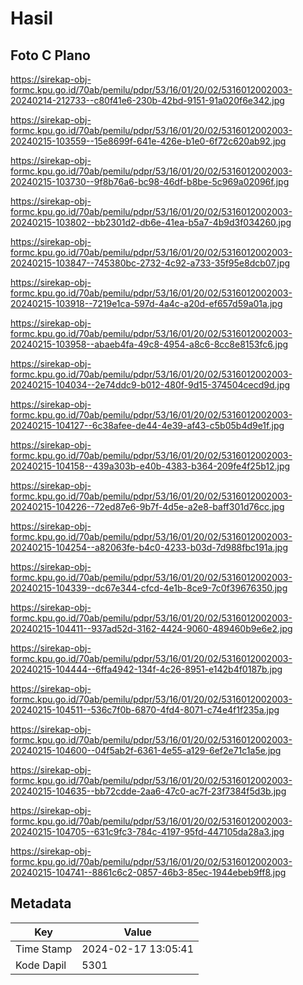 # Hasil

## Foto C Plano

https://sirekap-obj-formc.kpu.go.id/70ab/pemilu/pdpr/53/16/01/20/02/5316012002003-20240214-212733--c80f41e6-230b-42bd-9151-91a020f6e342.jpg

https://sirekap-obj-formc.kpu.go.id/70ab/pemilu/pdpr/53/16/01/20/02/5316012002003-20240215-103559--15e8699f-641e-426e-b1e0-6f72c620ab92.jpg

https://sirekap-obj-formc.kpu.go.id/70ab/pemilu/pdpr/53/16/01/20/02/5316012002003-20240215-103730--9f8b76a6-bc98-46df-b8be-5c969a02096f.jpg

https://sirekap-obj-formc.kpu.go.id/70ab/pemilu/pdpr/53/16/01/20/02/5316012002003-20240215-103802--bb2301d2-db6e-41ea-b5a7-4b9d3f034260.jpg

https://sirekap-obj-formc.kpu.go.id/70ab/pemilu/pdpr/53/16/01/20/02/5316012002003-20240215-103847--745380bc-2732-4c92-a733-35f95e8dcb07.jpg

https://sirekap-obj-formc.kpu.go.id/70ab/pemilu/pdpr/53/16/01/20/02/5316012002003-20240215-103918--7219e1ca-597d-4a4c-a20d-ef657d59a01a.jpg

https://sirekap-obj-formc.kpu.go.id/70ab/pemilu/pdpr/53/16/01/20/02/5316012002003-20240215-103958--abaeb4fa-49c8-4954-a8c6-8cc8e8153fc6.jpg

https://sirekap-obj-formc.kpu.go.id/70ab/pemilu/pdpr/53/16/01/20/02/5316012002003-20240215-104034--2e74ddc9-b012-480f-9d15-374504cecd9d.jpg

https://sirekap-obj-formc.kpu.go.id/70ab/pemilu/pdpr/53/16/01/20/02/5316012002003-20240215-104127--6c38afee-de44-4e39-af43-c5b05b4d9e1f.jpg

https://sirekap-obj-formc.kpu.go.id/70ab/pemilu/pdpr/53/16/01/20/02/5316012002003-20240215-104158--439a303b-e40b-4383-b364-209fe4f25b12.jpg

https://sirekap-obj-formc.kpu.go.id/70ab/pemilu/pdpr/53/16/01/20/02/5316012002003-20240215-104226--72ed87e6-9b7f-4d5e-a2e8-baff301d76cc.jpg

https://sirekap-obj-formc.kpu.go.id/70ab/pemilu/pdpr/53/16/01/20/02/5316012002003-20240215-104254--a82063fe-b4c0-4233-b03d-7d988fbc191a.jpg

https://sirekap-obj-formc.kpu.go.id/70ab/pemilu/pdpr/53/16/01/20/02/5316012002003-20240215-104339--dc67e344-cfcd-4e1b-8ce9-7c0f39676350.jpg

https://sirekap-obj-formc.kpu.go.id/70ab/pemilu/pdpr/53/16/01/20/02/5316012002003-20240215-104411--937ad52d-3162-4424-9060-489460b9e6e2.jpg

https://sirekap-obj-formc.kpu.go.id/70ab/pemilu/pdpr/53/16/01/20/02/5316012002003-20240215-104444--6ffa4942-134f-4c26-8951-e142b4f0187b.jpg

https://sirekap-obj-formc.kpu.go.id/70ab/pemilu/pdpr/53/16/01/20/02/5316012002003-20240215-104511--536c7f0b-6870-4fd4-8071-c74e4f1f235a.jpg

https://sirekap-obj-formc.kpu.go.id/70ab/pemilu/pdpr/53/16/01/20/02/5316012002003-20240215-104600--04f5ab2f-6361-4e55-a129-6ef2e71c1a5e.jpg

https://sirekap-obj-formc.kpu.go.id/70ab/pemilu/pdpr/53/16/01/20/02/5316012002003-20240215-104635--bb72cdde-2aa6-47c0-ac7f-23f7384f5d3b.jpg

https://sirekap-obj-formc.kpu.go.id/70ab/pemilu/pdpr/53/16/01/20/02/5316012002003-20240215-104705--631c9fc3-784c-4197-95fd-447105da28a3.jpg

https://sirekap-obj-formc.kpu.go.id/70ab/pemilu/pdpr/53/16/01/20/02/5316012002003-20240215-104741--8861c6c2-0857-46b3-85ec-1944ebeb9ff8.jpg


## Metadata

| Key        | Value               |
| ---------- | ------------------- |
| Time Stamp | 2024-02-17 13:05:41 |
| Kode Dapil | 5301                |



